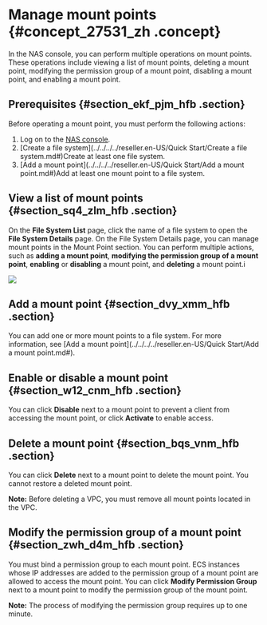 # Manage mount points {#concept_27531_zh .concept}

In the NAS console, you can perform multiple operations on mount points. These operations include viewing a list of mount points, deleting a mount point, modifying the permission group of a mount point, disabling a mount point, and enabling a mount point.

## Prerequisites {#section_ekf_pjm_hfb .section}

Before operating a mount point, you must perform the following actions:

1.  Log on to the [NAS console](partners-intl.console.aliyun.com/#/nas).
2.  [Create a file system](../../../../reseller.en-US/Quick Start/Create a file system.md#)Create at least one file system.
3.  [Add a mount point](../../../../reseller.en-US/Quick Start/Add a mount point.md#)Add at least one mount point to a file system.

## View a list of mount points {#section_sq4_zlm_hfb .section}

On the **File System List** page, click the name of a file system to open the **File System Details** page. On the File System Details page, you can manage mount points in the Mount Point section. You can perform multiple actions, such as **adding a mount point**, **modifying the permission group of a mount point**, **enabling** or **disabling** a mount point, and **deleting** a mount point.i

![](http://static-aliyun-doc.oss-cn-hangzhou.aliyuncs.com/assets/img/18693/155972430431414_en-US.png)

## Add a mount point {#section_dvy_xmm_hfb .section}

You can add one or more mount points to a file system. For more information, see [Add a mount point](../../../../reseller.en-US/Quick Start/Add a mount point.md#).

## Enable or disable a mount point {#section_w12_cnm_hfb .section}

You can click **Disable** next to a mount point to prevent a client from accessing the mount point, or click **Activate** to enable access.

## Delete a mount point {#section_bqs_vnm_hfb .section}

You can click **Delete** next to a mount point to delete the mount point. You cannot restore a deleted mount point.

**Note:** Before deleting a VPC, you must remove all mount points located in the VPC.

## Modify the permission group of a mount point {#section_zwh_d4m_hfb .section}

You must bind a permission group to each mount point. ECS instances whose IP addresses are added to the permission group of a mount point are allowed to access the mount point. You can click **Modify Permission Group** next to a mount point to modify the permission group of the mount point.

**Note:** The process of modifying the permission group requires up to one minute.

